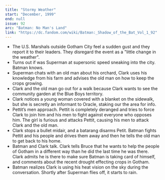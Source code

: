 ```yaml
---
title: "Stormy Weather"
start: "December, 1999"
end: null
issue: 92
arc: "Batman: No Man's Land"
link: "https://dc.fandom.com/wiki/Batman:_Shadow_of_the_Bat_Vol_1_92"
---
```


- The U.S. Marshals outside Gotham City feel a sudden gust and they report it to their leaders. They disregard the event as a "little change in the weather".
- Turns out if was Superman at supersonic speed sneaking into the city. Batman knows.
- Superman chats with an old man about his orchard, Clark uses his knowledge from his farm and advises the old man on how to keep the crops growing.
- Clark and the old man go out for a walk because Clark wants to see the community garden at the Blue Boys territory.
-  Clark notices a young woman covered with a blanket on the sidewalk, but she is secretly an informant to Oracle, staking our the area for info.
- Pettit’s men approach. Pettit is completely deranged and tries to force Clark to join him and his men to fight against everyone who opposes him. The girl is furious and attacks Pettit, causing his men to attack Clark and the old man. 
- Clark stops a bullet midair, and a batarang disarms Petit. Batman fights Pettit and his people and drives them away and then he tells the old man to get back to his home.
- Batman and Clark talk. Clark tells Bruce that he wants to help the people of Gotham in a different way than he did the last time he was there.  Clark admits he is there to make sure Batman is taking card of himself, and comments about the recent drought effecting crops in Gotham.
- Batman realizes Clark is using his heat vision on the sky during the conversation. Shortly after Superman flies off, it starts to rain.
